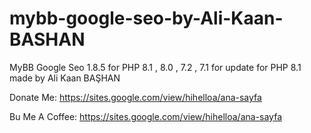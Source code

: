 # mybb-google-seo-by-Ali-Kaan-BASHAN
MyBB Google Seo 1.8.5 for PHP 8.1 , 8.0 , 7.2 , 7.1 for update for PHP 8.1 made by Ali Kaan BAŞHAN


Donate Me:
https://sites.google.com/view/hihelloa/ana-sayfa

Bu Me A Coffee: https://sites.google.com/view/hihelloa/ana-sayfa
